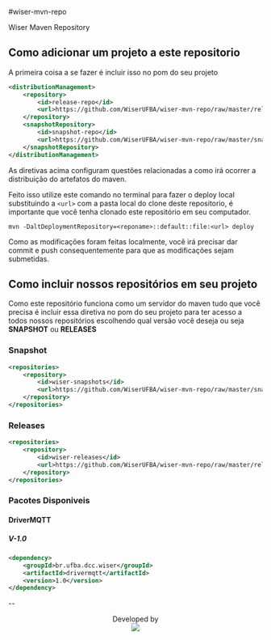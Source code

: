 #wiser-mvn-repo

Wiser Maven Repository

## Como adicionar um projeto  a este repositorio 

A primeira coisa a se fazer é incluir isso no pom do seu projeto

```xml
<distributionManagement>
    <repository>
        <id>release-repo</id>
        <url>https://github.com/WiserUFBA/wiser-mvn-repo/raw/master/releases</url>
    </repository>
    <snapshotRepository>
        <id>snapshot-repo</id>
        <url>https://github.com/WiserUFBA/wiser-mvn-repo/raw/master/snapshots</url>
    </snapshotRepository>
</distributionManagement>
```

As diretivas acima configuram questões relacionadas a como irá ocorrer a distribuição
do artefatos do maven. 

Feito isso utilize este comando no terminal para fazer o deploy local substituindo 
a `<url>` com a pasta local do clone deste repositorio, é importante que você tenha
clonado este repositório em seu computador.

`mvn -DaltDeploymentRepository=<reponame>::default::file:<url> deploy`

Como as modificações foram feitas localmente, você irá precisar dar commit e push
consequentemente para que as modificações sejam submetidas.

## Como incluir nossos repositórios em seu projeto

Como este repositório funciona como um servidor do maven tudo que você precisa é incluir
essa diretiva no pom do seu projeto para ter acesso a todos nossos repositórios
escolhendo qual versão você deseja ou seja **SNAPSHOT** ou **RELEASES**

### Snapshot

```xml
<repositories>
    <repository>
        <id>wiser-snapshots</id>
        <url>https://github.com/WiserUFBA/wiser-mvn-repo/raw/master/snapshots</url>
    </repository>
</repositories>
```

### Releases

```xml
<repositories>
    <repository>
        <id>wiser-releases</id>
        <url>https://github.com/WiserUFBA/wiser-mvn-repo/raw/master/releases</url>
    </repository>
</repositories>
```

### Pacotes Disponiveis

#### DriverMQTT

##### V-1.0

```xml
<dependency>
    <groupId>br.ufba.dcc.wiser</groupId>
    <artifactId>drivermqtt</artifactId>
    <version>1.0</version>
</dependency>
```

--
<p align="center">
	Developed by </br>
  <img src="https://wiki.dcc.ufba.br/pub/SmartUFBA/ProjectLogo/wiserufbalogo.jpg"/>
</p>

